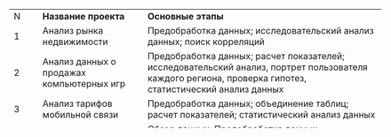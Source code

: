 <table style="height: 215px; width: 670px;">
<tbody>
<tr>
<td style="width: 37.6719px;">N</td>
<td style="width: 177.328px;"><strong>Название проекта</strong></td>
<td style="width: 433px;"><strong>Основные этапы</strong></td>
</tr>
<tr>
<td style="width: 37.6719px;">1</td>
<td style="width: 177.328px;">Анализ рынка недвижимости</td>
<td style="width: 433px;">Предобработка данных; исследовательский анализ данных; поиск корреляций</td>
</tr>
<tr>
<td style="width: 37.6719px;">2</td>
<td style="width: 177.328px;">Анализ данных о продажах компьютерных игр</td>
<td style="width: 433px;">Предобработка данных; расчет показателей; исследовательский анализ, портрет пользователя каждого региона, проверка гипотез, статистический анализ данных</td>
</tr>
<tr>
<td style="width: 37.6719px;">3</td>
<td style="width: 177.328px;">Анализ тарифов мобильной связи</td>
<td style="width: 433px;">Предобработка данных; объединение таблиц; расчет показателей; статистический анализ данных</td>
</tr>
<tr>
<td style="width: 37.6719px;">4</td>
<td style="width: 177.328px;">Анализ бизнес-показателей сервиса</td>
<td style="width: 433px;">Обзор данных, Предобработка данных, Исследовательский анализ данных, Анализ бизнес-показателей</td>
</tr>
<tr>
<td style="width: 37.6719px;">5</td>
<td style="width: 177.328px;">Анализ A/B-теста и приоритезация гипотез</td>
<td style="width: 433px;">Приоритезация гипотез по фреймворкам ICE и RICE, проведение и анализ результатов A/B-тестирования</td>
</tr>
<tr>
<td style="width: 37.6719px;">6</td>
<td style="width: 177.328px;">Событийная аналитика сервиса и A/A/B-тест</td>
<td style="width: 433px;">Обзор данных, Предобработка данных, Исследовательский анализ данных, Анализ A/A/B-теста, построение и анализ воронки продаж</td>
</tr>
</tbody>
</table>
